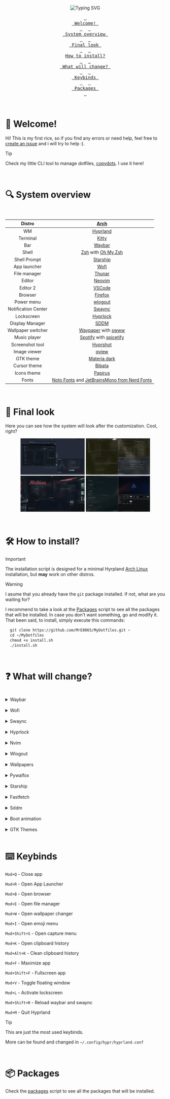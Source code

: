 <div align="center">
  
![Typing SVG](https://readme-typing-svg.demolab.com?font=Bitcount+Grid+Single&pause=1000&color=DCDCDC&center=true&vCenter=true&random=true&width=435&lines=Welcome+to+my+dotfiles!;Are+you+reading+this%3F;I+use+Arch+BTW!)

  <a href="#welcome"><kbd> <br> Welcome! <br> </kbd></a>&ensp;&ensp;
  <a href="#system-overview"><kbd> <br> System overview <br> </kbd></a>&ensp;&ensp;
  <a href="#final-look"><kbd> <br> Final look <br> </kbd></a>&ensp;&ensp;
  <a href="#how-to-install"><kbd> <br> How to install? <br> </kbd></a>&ensp;&ensp;
  <a href="#what-will-change"><kbd> <br> What will change? <br> </kbd></a>&ensp;&ensp;
  <a href="#keybinds"><kbd> <br> Keybinds <br> </kbd></a>&ensp;&ensp;
  <a href="#packages"><kbd> <br> Packages <br> </kbd></a>
</div>
<br>


<a id="welcome"></a>

# 👋 Welcome!

Hi! This is my first rice, so if you find any errors or need help, feel free to [create an issue](https://github.com/MrE8065/MyDotfiles/issues) and i will try to help :).

> [!TIP]
> Check my little CLI tool to manage dotfiles, [copydots](https://github.com/MrE8065/copydots). I use it here!

<br>

<a id="system-overview"></a>

# 🔍 System overview

<br>
<div align="center">

|         Distro          |                                            [Arch](https://archlinux.org)                                                      |
| :---------------------: | :---------------------------------------------------------------------------------------------------------------------------: |
|          WM             |                                            [Hyprland](https://hypr.land)                                                      |
|        Terminal         |                                       [Kitty](https://github.com/kovidgoyal/kitty)                                            |
|          Bar            |                                     [Waybar](https://github.com/Alexays/Waybar)                                               |
|         Shell           |                             [Zsh](https://www.zsh.org) with [Oh My Zsh](https://ohmyz.sh)                                     |
|      Shell Prompt       |                                           [Starship](https://starship.rs)                                                     |
|      App launcher       |                                        [Wofi](https://hg.sr.ht/~scoopta/wofi)                                                 |
|      File manager       |                                  [Thunar](https://docs.xfce.org/xfce/thunar/start)                                            |
|        Editor           |                                     [Neovim](https://github.com/neovim/neovim)                                                |
|       Editor 2          |                                     [VSCode](https://code.visualstudio.com/)                                                  |
|        Browser          |                                           [Firefox](https://firefox.com)                                                      |
|       Power menu        |                                   [wlogout](https://github.com/ArtsyMacaw/wlogout)                                            |
|   Notification Center   |                             [Swaync](https://github.com/ErikReider/SwayNotificationCenter)                                    |
|       Lockscreen        |                                   [Hyprlock](https://github.com/hyprwm/hyprlock)                                              |
|     Display Manager     |                                        [SDDM](https://github.com/sddm/sddm)                                                   |
|   Wallpaper switcher    |               [Waypaper](https://github.com/anufrievroman/waypaper) with [swww](https://github.com/LGFae/swww)                |
|      Music player       |                           [Spotify](https://www.spotify.com) with [spicetify](https://spicetify.app)                          |
|    Screenshot tool      |                                    [Hyprshot](https://github.com/Gustash/Hyprshot)                                            |
|      Image viewer       |                                       [qview](https://interversehq.com/qview/)                                                |
|       GTK theme         |                                [Materia dark](https://github.com/nana-4/materia-theme)                                        |
|      Cursor theme       |                                   [Bibata](https://github.com/ful1e5/Bibata_Cursor)                                           |
|      Icons theme        |                         [Papirus](https://github.com/PapirusDevelopmentTeam/papirus-icon-theme)                               |
|         Fonts           |   [Noto Fonts](https://fonts.google.com/noto) and [JetBrainsMono from Nerd Fonts](https://www.nerdfonts.com/font-downloads)   |

</div>
<br>


<a id="final-look"></a>

# 👀 Final look

Here you can see how the system will look after the customization. Cool, right?

<div align="center">
  <img src="./images/final/final.png" width="40%">
  <img src="./images/final/final2.png" width="40%">
  <img src="./images/final/final3.png" width="40%">
  <img src="./images/final/final4.png" width="40%">
</div>


<a id="how-to-install"></a>

<br>

# 🛠️ How to install?

> [!IMPORTANT]
> The installation script is designed for a minimal Hyrpland [Arch Linux](https://wiki.archlinux.org/title/Arch_Linux) installation, but **may** work on other distros.

> [!WARNING]
> I asume that you already have the `git` package installed. If not, what are you waiting for?

I recommend to take a look at the [Packages](./scripts/packages.sh) script to see all the packages that will be installed. In case you don't want something, go and modify it.
That been said, to install, simply execute this commands:

```
  git clone https://github.com/MrE8065/MyDotfiles.git ~
  cd ~/MyDotfiles
  chmod +x install.sh
  ./install.sh
```


<a id="what-will-change"></a>

<br>

# ❓ What will change?

<br>

<details>

  <summary>Waybar</summary>
  
  ## Overview
  Minimal, clean and efficient. It includes all the features that I think are important to have in a bar.

  <img src="./images/waybar/waybar.png">
  <img src="./images/waybar/waybar2.png">
  <img src="./images/waybar/waybar3.png">


  ### Notifications
  It will open the [swaync panel](#swaync).


  ### Time
  If you hover, it will display a simple calendar with the current date. Right click to see next month and left click to see the previous one.


  ### Updates
  It will show any available updates for the packages installed thanks to the ``checkupdates-with-aur`` package.


  ### Music player
  Shows the current playing track name and artist. Central click to pause/resume, left to previous track and right click for next one. Hover to show the player name.
  It only appears when a supported player is active.


  ### Taskbar
  Just the ``taskbar`` module from waybar.


  ### Workspaces
  5 simple bars that grow if they are selected or if there's apps opend in them.

  <div align="center">
    <img src="./images/waybar/workspaces.gif" width = "40%" alt="workspaces">
  </div>


  ### Expanding Group
  Button to hide/reveal certain widgets you don’t need all the time. In here you can find:
  
  - **Tray**: Default ``tray`` module from waybar.

  - **Hyprpicker Widget**: Lets you use `hyprpicker`, display values when hovered, and copy the hex value to your clipboard. It also changes color!

  
  ### Network
  Shows the connetion type (wifi/ethernet), if you hover shows the network name. Click to open ``nm-connection-editor``.


  ### Sound
  Shows the volume percentage and device icon. Scroll to change volume and click to open ``pavucontrol``.


  ### Brightness
  Shows the current brightness of the screen and allows to modify it scrolling up or down. Thanks to ``ddcutils``, you can control even external monitors!


  ### Power menu
  Opens the [wlogout menu](#wlogout)

</details>

<br>

<details>
  <summary>Wofi</summary>

  ## Overview
  Simple apps menu with a search bar. It also shows apps options (triangle to the left).
  
  <div align="center">
    <img src="./images/wofi/wofi.png" width = "30%">
    <img src="./images/wofi/wofi2.png" width = "30%">
    <img src="./images/wofi/wofi3.png" width = "30%">
  </div>

</details>

<br>

<details id="swaync">
  <summary>Swaync</summary>

  ## Overview
  Notification center with clear button and *Do not disturb* mode.

  <div align="center">
    <img src="./images/swaync/swaync.png" width = "25%">
    <img src="./images/swaync/swaync3.png" width = "25%">
    <img src="./images/swaync/swaync4.png" width = "25%">
  </div>

</details>

<br>

<details>
  <summary>Hyprlock</summary>
  
  ## Overview
  Lockscreen. Uses the current wallpaper from Pywal to generate the background and colors, displays a greeting with your username.

  <div align="center">
    <img src="./images/hyprlock/hyprlock.png" width = "45%">
    <img src="./images/hyprlock/hyprlock2.png" width = "45%">
    <img src="./images/hyprlock/hyprlock3.jpg" width = "45%">
  </div>

</details>

<br>

<details>
  <summary>Nvim</summary>
  
## Overview
Uses Lazyvim to create a simple, useful and functional IDE. Colorscheme follows pywal generated colors! Features the following plugins:
  - alpha-nvim
  - nvim-autopairs
  - noice.nvim
  - lushwal.nvim
  - nvim-colorizer.lua
  - gitsigns.nvim
  - mini.icons
  - lualine.nvim
  - markview.nvim
  - nvim-cmp
  - nvim-tree.lua
  - snacks.nvim
  - telescope.nvim
  - nvim-treesitter
  - which-key.nvim

<div align="center">
  <img src="./images/nvim/nvim.png" width = "30%">
  <img src="./images/nvim/nvim2.png" width = "30%">
  <img src="./images/nvim/nvim3.png" width = "30%">
</div>

</details>

<br>

<details id="wlogout">

  <summary>Wlogout</summary>

  ## Overview
  Simple power menu. Shows a row with the different power options.

  **I don't know how to screenshot wlogout :(**

</details>

<br>

<details>
  <summary>Wallpapers</summary>
  
  ## Overview

  Use ``waypaper`` to select the image you want from ``~/wallpapers``. Applies the wallpaper using `swww` and the `change.sh` script in `~/.config/waypaper` folder generates a new Pywal palette and update the system colors.

  <div align="center">
    <img src="./images/waypaper.gif">
  </div>

  > The system is running in an HDD, that's why the recording is a bit laggy

</details>

<br>

<details>
  <summary>Pywalfox</summary>

  ## Overview

  Modifies `Firefox` or `Librefox` so that it  change its colors automatically when `Pywal` updates its color scheme. 

  > [!IMPORTANT]
  > **MAKE SURE TO ALSO INSTALL THE [BROWSER ADDON](https://addons.mozilla.org/en-US/firefox/addon/pywalfox/)**

  <div align="center">
  <img src="./images/pywalfox/pywalfox.png" width = "33%">
  <img src="./images/pywalfox/pywalfox2.png" width = "33%">
  <img src="./images/pywalfox/pywalfox3.png" width = "33%">
  </div>

</details>

<br>

<details>
  <summary>Starship</summary>

  ## Overview

  Custom terminal prompt. Uses pywal colors.

  <div align="center">
    <img src="./images/starship/starship.png" width = "70%">
    <img src="./images/starship/starship2.png" width = "70%">
    <img src="./images/starship/starship3.png" width = "70%">
  </div>

</details>

<br>

<details>
  <summary>Fastfetch</summary>

  ## Overview
  
  Display system info and shows the world that you are using Arch BTW!

  <div align="center">
    <img src="./images/fastfetch/fastfetch.png" width = "30%">
    <img src="./images/fastfetch/fastfetch2.png" width = "30%">
    <img src="./images/fastfetch/fastfetch3.png" width = "30%">
  </div>

</details>

<br>

<details>
  <summary>Sddm</summary>

  ## Overview
  
  Theme from [SilentSDDM](https://github.com/uiriansan/SilentSDDM).

  <div align="center">
    <img src="https://raw.githubusercontent.com/uiriansan/SilentSDDM/refs/heads/main/docs/previews/default.png" width = "50%">
  </div>

</details>

<br>

<details>
  <summary>Boot animation</summary>

  ## Overview
  
  Custom boot animation [I made myself](https://github.com/MrE8065/PSLinux). Uses `plymouth`.

  https://github.com/user-attachments/assets/cb767248-547b-402e-99c9-042714291f87

</details>

<br>

<details>
  <summary>GTK Themes</summary>

  ## Overview
  
  <div align="center">
  
  |   Theme   |       Name        |
  |-----------|-------------------|
  |   Cursor  |      Bibata       |
  |    Icon   |   Papirus Dark    |
  |   System  |   Materia-Dark    |

  </div>

</details>

<br>

<a id="keybinds"></a>

# ⌨️ Keybinds

`Mod+Q` - Close app

`Mod+R` - Open App Launcher

`Mod+B` - Open browser

`Mod+E` - Open file manager

`Mod+W` - Open wallpaper changer

`Mod+I` - Open emoji menu

`Mod+Shift+S` - Open capture menu

`Mod+K` - Open clipboard history

`Mod+Alt+K` - Clean clipboard history

`Mod+F` - Maximize app

`Mod+Shift+F` - Fullscreen app

`Mod+V` - Toggle floating window

`Mod+L` - Activate lockscreen

`Mod+Shift+R` - Reload waybar and swaync

`Mod+M` - Quit Hyprland

> [!Tip]
> This are just the most used keybinds.
> 
> More can be found and changed in `~/.config/hypr/hyprland.conf`


<br>

<a id="packages"></a>

# 📦 Packages

Check the [packages](./scripts/packages.sh) script to see all the packages that will be installed.
